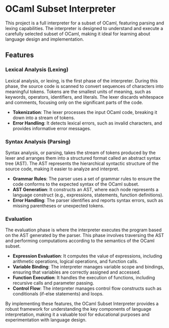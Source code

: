 # OCaml Subset Interpreter

This project is a full interpreter for a subset of OCaml, featuring parsing and lexing capabilities. The interpreter is designed to understand and execute a carefully selected subset of OCaml, making it ideal for learning about language design and implementation.

## Features

### Lexical Analysis (Lexing)
Lexical analysis, or lexing, is the first phase of the interpreter. During this phase, the source code is scanned to convert sequences of characters into meaningful tokens. Tokens are the smallest units of meaning, such as keywords, operators, identifiers, and literals. The lexer discards whitespace and comments, focusing only on the significant parts of the code.

- **Tokenization**: The lexer processes the input OCaml code, breaking it down into a stream of tokens.
- **Error Handling**: It detects lexical errors, such as invalid characters, and provides informative error messages.

### Syntax Analysis (Parsing)
Syntax analysis, or parsing, takes the stream of tokens produced by the lexer and arranges them into a structured format called an abstract syntax tree (AST). The AST represents the hierarchical syntactic structure of the source code, making it easier to analyze and interpret.

- **Grammar Rules**: The parser uses a set of grammar rules to ensure the code conforms to the expected syntax of the OCaml subset.
- **AST Generation**: It constructs an AST, where each node represents a language construct (e.g., expressions, statements, function definitions).
- **Error Handling**: The parser identifies and reports syntax errors, such as missing parentheses or unexpected tokens.

### Evaluation
The evaluation phase is where the interpreter executes the program based on the AST generated by the parser. This phase involves traversing the AST and performing computations according to the semantics of the OCaml subset.

- **Expression Evaluation**: It computes the value of expressions, including arithmetic operations, logical operations, and function calls.
- **Variable Binding**: The interpreter manages variable scope and bindings, ensuring that variables are correctly assigned and accessed.
- **Function Execution**: It handles the execution of functions, including recursive calls and parameter passing.
- **Control Flow**: The interpreter manages control flow constructs such as conditionals (if-else statements) and loops.

By implementing these features, the OCaml Subset Interpreter provides a robust framework for understanding the key components of language interpretation, making it a valuable tool for educational purposes and experimentation with language design.
